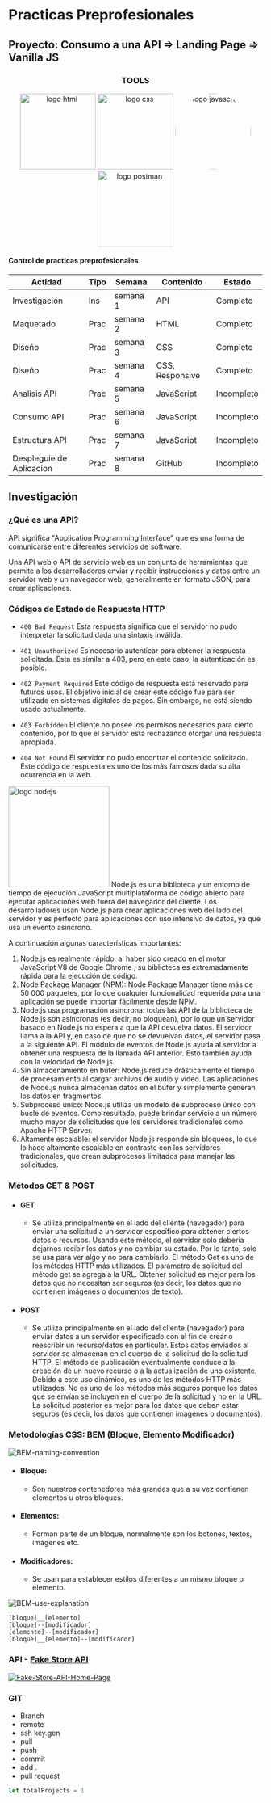 # Practicas Preprofesionales
## Proyecto: Consumo a una API => Landing Page => Vanilla JS
<h3 align="center">TOOLS</h3>
<p align="center">
  <img src="img/readme/tools/html-logo.webp" alt="logo html" width=150px>
  <img src="img/readme/tools/css-logo.webp" alt="logo css" width=150px>
  <img src="img/readme/tools/javascript-logo.svg" alt="logo javascript" width=150px height="auto" style="border-radius:50%">
  <img src="img/readme/tools/postman-logo.png" alt="logo postman" width=150px>
</p>


#### Control de practicas preprofesionales

| Actidad | Tipo | Semana | Contenido | Estado |
| --- | --- | --- | --- | --- |
| Investigación | Ins | semana 1 | API | Completo |
| Maquetado | Prac | semana 2 | HTML | Completo |
| Diseño | Prac | semana 3 | CSS | Completo |
| Diseño | Prac | semana 4 | CSS, Responsive | Completo |
| Analisis API | Prac | semana 5 | JavaScript | Incompleto |
| Consumo API | Prac | semana 6 | JavaScript | Incompleto |
| Estructura API | Prac | semana 7 | JavaScript | Incompleto |
| Despleguie de Aplicacion | Prac | semana 8 | GitHub | Incompleto |

## Investigación

### ¿Qué es una API?
API significa "Application Programming Interface" que es una forma de comunicarse entre diferentes servicios de software.

Una API web o API de servicio web es un conjunto de herramientas que permite a los desarrolladores enviar y recibir instrucciones y datos entre un servidor web y un navegador web, generalmente en formato JSON, para crear aplicaciones.

### Códigos de Estado de Respuesta HTTP
- ` 400 Bad Request ` Esta respuesta significa que el servidor no pudo interpretar la solicitud dada una sintaxis inválida.

- ` 401 Unauthorized ` Es necesario autenticar para obtener la respuesta solicitada. Esta es similar a 403, pero en este caso, la autenticación es posible.

- ` 402 Payment Required ` Este código de respuesta está reservado para futuros usos. El objetivo inicial de crear este código fue para ser utilizado en sistemas digitales de pagos. Sin embargo, no está siendo usado actualmente.

- ` 403 Forbidden ` El cliente no posee los permisos necesarios para cierto contenido, por lo que el servidor está rechazando otorgar una respuesta apropiada.
- ` 404 Not Found ` El servidor no pudo encontrar el contenido solicitado. Este código de respuesta es uno de los más famosos dada su alta ocurrencia en la web. 

<img src="img/readme/nodejs.svg" alt="logo nodejs" width=200px>
Node.js es una biblioteca y un entorno de tiempo de ejecución JavaScript multiplataforma de código abierto para ejecutar aplicaciones web fuera del navegador del cliente. Los desarrolladores usan Node.js para crear aplicaciones web del lado del servidor y es perfecto para aplicaciones con uso intensivo de datos, ya que usa un evento asíncrono.

A continuación algunas características importantes:

1. Node.js es realmente rápido: al haber sido creado en  el motor JavaScript V8 de Google Chrome  , su biblioteca es extremadamente rápida para la ejecución de código.
2. Node Package Manager (NPM): Node Package Manager tiene más de 50 000 paquetes, por lo que cualquier funcionalidad requerida para una aplicación se puede importar fácilmente desde NPM.
3. Node.js usa programación asíncrona: todas las API de la biblioteca de Node.js son asíncronas (es decir, no bloquean), por lo que un servidor basado en Node.js no espera a que la API devuelva datos. El servidor llama a la API y, en caso de que no se devuelvan datos, el servidor pasa a la siguiente API. El módulo de eventos de Node.js ayuda al servidor a obtener una respuesta de la llamada API anterior. Esto también ayuda con la velocidad de Node.js.
4. Sin almacenamiento en búfer: Node.js reduce drásticamente el tiempo de procesamiento al cargar archivos de audio y video. Las aplicaciones de Node.js nunca almacenan datos en el búfer y simplemente generan los datos en fragmentos.
5. Subproceso único: Node.js utiliza un modelo de subproceso único con bucle de eventos. Como resultado, puede brindar servicio a un número mucho mayor de solicitudes que los servidores tradicionales como Apache HTTP Server.
6. Altamente escalable: el servidor Node.js responde sin bloqueos, lo que lo hace altamente escalable en contraste con los servidores tradicionales, que crean subprocesos limitados para manejar las solicitudes.

### Métodos GET & POST

- #### GET
  - Se utiliza principalmente en el lado del cliente (navegador) para enviar una solicitud a un servidor específico para obtener ciertos datos o recursos. Usando este método, el servidor solo debería dejarnos recibir los datos y no cambiar su estado. Por lo tanto, solo se usa para ver algo y no para cambiarlo. El método Get es uno de los métodos HTTP más utilizados. El parámetro de solicitud del método get se agrega a la URL. Obtener solicitud es mejor para los datos que no necesitan ser seguros (es decir, los datos que no contienen imágenes o documentos de texto).
- #### POST
  - Se utiliza principalmente en el lado del cliente (navegador) para enviar datos a un servidor especificado con el fin de crear o reescribir un recurso/datos en particular. Estos datos enviados al servidor se almacenan en el cuerpo de la solicitud de la solicitud HTTP. El método de publicación eventualmente conduce a la creación de un nuevo recurso o a la actualización de uno existente. Debido a este uso dinámico, es uno de los métodos HTTP más utilizados. No es uno de los métodos más seguros porque los datos que se envían se incluyen en el cuerpo de la solicitud y no en la URL. La solicitud posterior es mejor para los datos que deben estar seguros (es decir, los datos que contienen imágenes o documentos).  
  
### Metodologías CSS: BEM (Bloque, Elemento Modificador)  
![BEM-naming-convention](img/readme/bem-methodology/BEM-naming-conventions.png "BEM Naming Convention")

- #### Bloque:
  - Son nuestros contenedores más grandes que a su vez contienen elementos u otros bloques.
  
- #### Elementos: 
  - Forman parte de un bloque, normalmente son los botones, textos, imágenes etc.
  
- #### Modificadores:
  - Se usan para establecer estilos diferentes a un mismo bloque o elemento.  

![BEM-use-explanation](img/readme/bem-methodology/BEM-use-explanation.png "BEM Use Explanation")  

  ```
  [bloque]__[elemento]
  [bloque]--[modificador]
  [elemento]--[modificador]
  [bloque]__[elemento]--[modificador]
  ```

### API - [Fake Store API](https://fakestoreapi.com/)
[![Fake-Store-API-Home-Page](img/screenshots/FakeStoreAPI-HomePage.png "Fake Store API Home Page")](https://fakestoreapi.com/)

### GIT
- Branch
- remote
- ssh key.gen
- pull
- push
- commit
- add .
- pull request

```JavaScript
let totalProjects = 1
```  
